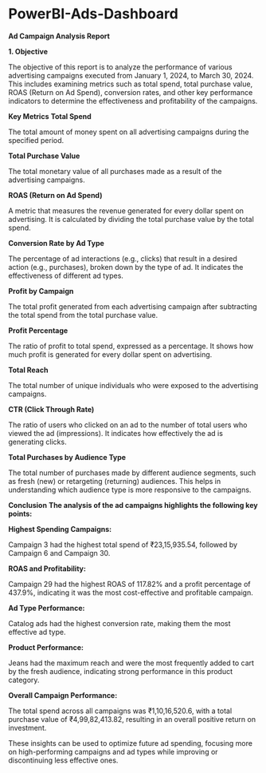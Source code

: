 # PowerBI-Ads-Dashboard

**Ad Campaign Analysis Report**

**1. Objective**

The objective of this report is to analyze the performance of various advertising campaigns executed from January 1, 2024, to March 30, 2024. This includes examining metrics such as total spend, total purchase value, ROAS (Return on Ad Spend), conversion rates, and other key performance indicators to determine the effectiveness and profitability of the campaigns.

**Key Metrics**
**Total Spend**

The total amount of money spent on all advertising campaigns during the specified period.

**Total Purchase Value**

The total monetary value of all purchases made as a result of the advertising campaigns.

**ROAS (Return on Ad Spend)**

 A metric that measures the revenue generated for every dollar spent on advertising. It is calculated by dividing the total purchase value by the total spend.
 
**Conversion Rate by Ad Type**

The percentage of ad interactions (e.g., clicks) that result in a desired action (e.g., purchases), broken down by the type of ad. It indicates the effectiveness of different ad types.

**Profit by Campaign**

 The total profit generated from each advertising campaign after subtracting the total spend from the total purchase value.
 
**Profit Percentage**

 The ratio of profit to total spend, expressed as a percentage. It shows how much profit is generated for every dollar spent on advertising.
 
**Total Reach**

 The total number of unique individuals who were exposed to the advertising campaigns.
 
**CTR (Click Through Rate)**

 The ratio of users who clicked on an ad to the number of total users who viewed the ad (impressions). It indicates how effectively the ad is generating clicks.
 
**Total Purchases by Audience Type**

 The total number of purchases made by different audience segments, such as fresh (new) or retargeting (returning) audiences. This helps in understanding which audience type is more responsive to the campaigns.


 **Conclusion**
**The analysis of the ad campaigns highlights the following key points:**

**Highest Spending Campaigns:**

Campaign 3 had the highest total spend of ₹23,15,935.54, followed by Campaign 6 and Campaign 30.

**ROAS and Profitability:**

Campaign 29 had the highest ROAS of 117.82% and a profit percentage of 437.9%, indicating it was the most cost-effective and profitable campaign.

**Ad Type Performance:**

Catalog ads had the highest conversion rate, making them the most effective ad type.

**Product Performance:**

Jeans had the maximum reach and were the most frequently added to cart by the fresh audience, indicating strong performance in this product category.

**Overall Campaign Performance:**

The total spend across all campaigns was ₹1,10,16,520.6, with a total purchase value of ₹4,99,82,413.82, resulting in an overall positive return on investment.

These insights can be used to optimize future ad spending, focusing more on high-performing campaigns and ad types while improving or discontinuing less effective ones.
